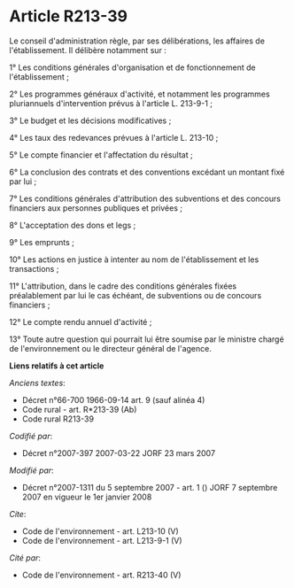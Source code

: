 # Article R213-39

Le conseil d'administration règle, par ses délibérations, les affaires de l'établissement. Il délibère notamment sur : 

1° Les conditions générales d'organisation et de fonctionnement de l'établissement ; 

2° Les programmes généraux d'activité, et notamment les programmes pluriannuels d'intervention prévus à l'article L.
213-9-1 ; 

3° Le budget et les décisions modificatives ; 

4° Les taux des redevances prévues à l'article L. 213-10 ; 

5° Le compte financier et l'affectation du résultat ; 

6° La conclusion des contrats et des conventions excédant un montant fixé par lui ; 

7° Les conditions générales d'attribution des subventions et des concours financiers aux personnes publiques et privées ; 

8° L'acceptation des dons et legs ; 

9° Les emprunts ; 

10° Les actions en justice à intenter au nom de l'établissement et les transactions ; 

11° L'attribution, dans le cadre des conditions générales fixées préalablement par lui le cas échéant, de subventions ou de
concours financiers ; 

12° Le compte rendu annuel d'activité ; 

13° Toute autre question qui pourrait lui être soumise par le ministre chargé de l'environnement ou le directeur général de
l'agence.

**Liens relatifs à cet article**

_Anciens textes_:

  - Décret n°66-700 1966-09-14 art. 9 (sauf alinéa 4)
  - Code rural - art. R*213-39 (Ab)
  - Code rural R213-39

_Codifié par_:

  - Décret n°2007-397 2007-03-22 JORF 23 mars 2007

_Modifié par_:

  - Décret n°2007-1311 du 5 septembre 2007 - art. 1 () JORF 7 septembre 2007 en vigueur le 1er janvier 2008

_Cite_:

  - Code de l'environnement - art. L213-10 (V)
  - Code de l'environnement - art. L213-9-1 (V)

_Cité par_:

  - Code de l'environnement - art. R213-40 (V)
